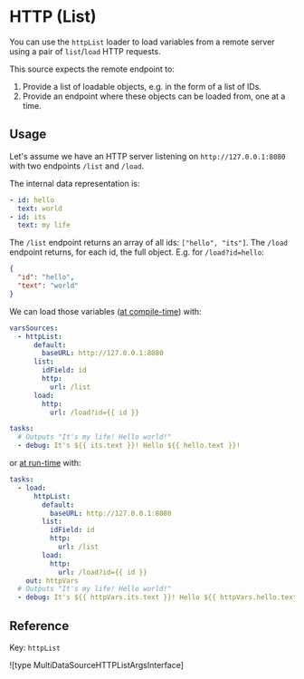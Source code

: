 # HTTP (List)

You can use the `httpList` loader to load variables from a remote server using a pair of `list`/`load` HTTP requests.

This source expects the remote endpoint to:

1. Provide a list of loadable objects, e.g. in the form of a list of IDs.
2. Provide an endpoint where these objects can be loaded from, one at a time.

## Usage

Let's assume we have an HTTP server listening on `http://127.0.0.1:8080` with two endpoints `/list` and `/load`.

The internal data representation is:

```yaml
- id: hello
  text: world
- id: its
  text: my life
```

The `/list` endpoint returns an array of all ids: `["hello", "its"]`.
The `/load` endpoint returns, for each id, the full object. E.g. for `/load?id=hello`:

```json
{
  "id": "hello",
  "text": "world"
}
```

We can load those variables ([at compile-time](../../10infra-config/variables.md#compile-time-variables)) with:

```yaml
varsSources:
  - httpList:
      default:
        baseURL: http://127.0.0.1:8080
      list:
        idField: id
        http:
          url: /list
      load:
        http:
          url: /load?id={{ id }}

tasks:
  # Outputs "It's my life! Hello world!"
  - debug: It's ${{ its.text }}! Hello ${{ hello.text }}!
```

or [at run-time](../../10infra-config/variables.md#run-time-variables) with:

```yaml
tasks:
  - load:
      httpList:
        default:
          baseURL: http://127.0.0.1:8080
        list:
          idField: id
          http:
            url: /list
        load:
          http:
            url: /load?id={{ id }}
    out: httpVars
  # Outputs "It's my life! Hello world!"
  - debug: It's ${{ httpVars.its.text }}! Hello ${{ httpVars.hello.text }}!
```

## Reference

Key: `httpList`

![type MultiDataSourceHTTPListArgsInterface]
